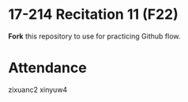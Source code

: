# 17-214 Recitation 11 (F22)
**Fork** this repository to use for practicing Github flow.

# Attendance
zixuanc2
xinyuw4
